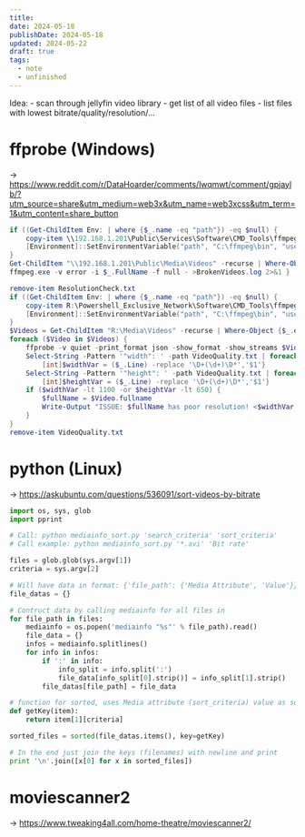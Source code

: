 ```yaml
---
title: 
date: 2024-05-18
publishDate: 2024-05-18
updated: 2024-05-22
draft: true
tags:
  - note
  - unfinished
---
```

 
Idea: 
	- scan through jellyfin video library
	- get list of all video files
	- list files with lowest bitrate/quality/resolution/...

# ffprobe (Windows)

-> https://www.reddit.com/r/DataHoarder/comments/lwqmwt/comment/gpjaylb/?utm_source=share&utm_medium=web3x&utm_name=web3xcss&utm_term=1&utm_content=share_button

```ps1 title="Check_Video_Integrity.ps1"
if ((Get-ChildItem Env: | where {$_.name -eq "path"}) -eq $null) {
    copy-item \\192.168.1.201\Public\Services\Software\CMD_Tools\ffmpeg.exe -Recurse C:\
    [Environment]::SetEnvironmentVariable("path", "C:\ffmpeg\bin", "user")
}
Get-ChildItem "\\192.168.1.201\Public\Media\Videos" -recurse | Where-Object {$_.extension -eq ".mp4" -or $_.extension -eq ".mkv" -or $_.extension -eq ".avi"} | foreach {
ffmpeg.exe -v error -i $_.FullName -f null - >BrokenVideos.log 2>&1 }
```

```ps1 title="Check_Video_Quality.ps1"
remove-item ResolutionCheck.txt
if ((Get-ChildItem Env: | where {$_.name -eq "path"}) -eq $null) {
    copy-item R:\Powershell_Exclusive_Network\Software\CMD_Tools\ffmpeg -Recurse C:\
    [Environment]::SetEnvironmentVariable("path", "C:\ffmpeg\bin", "user")
}
$Videos = Get-ChildItem "R:\Media\Videos" -recurse | Where-Object {$_.extension -eq ".mp4" -or $_.extension -eq ".mkv" -or $_.extension -eq ".avi" -or $_.extension -eq ".mpg"}
foreach ($Video in $Videos) {
    ffprobe -v quiet -print_format json -show_format -show_streams $Video.fullname >> VideoQuality.txt
    Select-String -Pattern '"width": ' -path VideoQuality.txt | foreach {
        [int]$widthVar = ($_.Line) -replace '\D+(\d+)\D*','$1'}
    Select-String -Pattern '"height": ' -path VideoQuality.txt | foreach {
        [int]$heightVar = ($_.Line) -replace '\D+(\d+)\D*','$1'}
    if ($widthVar -lt 1100 -or $heightVar -lt 650) {
        $fullName = $Video.fullname
        Write-Output "ISSUE: $fullName has poor resolution! <$widthVar by $heightVar>" >> ResolutionCheck.txt
    }
}
remove-item VideoQuality.txt
```

# python (Linux)

-> https://askubuntu.com/questions/536091/sort-videos-by-bitrate

```python 
import os, sys, glob
import pprint

# Call: python mediainfo_sort.py 'search_criteria' 'sort_criteria'
# Call example: python mediainfo_sort.py '*.avi' 'Bit rate'

files = glob.glob(sys.argv[1])
criteria = sys.argv[2]

# Will have data in format: {'file_path': {'Media Attribute', 'Value'}}
file_datas = {}

# Contruct data by calling mediainfo for all files in 
for file_path in files:
    mediainfo = os.popen('mediainfo "%s"' % file_path).read()
    file_data = {}
    infos = mediainfo.splitlines()
    for info in infos:
        if ':' in info:
            info_split = info.split(':')
            file_data[info_split[0].strip()] = info_split[1].strip()
        file_datas[file_path] = file_data

# function for sorted, uses Media attribute (sort_criteria) value as sorting key
def getKey(item):
    return item[1][criteria]

sorted_files = sorted(file_datas.items(), key=getKey)

# In the end just join the keys (filenames) with newline and print
print '\n'.join([x[0] for x in sorted_files])
```

# moviescanner2

-> https://www.tweaking4all.com/home-theatre/moviescanner2/